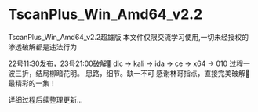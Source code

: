 # TscanPlus_Win_Amd64_v2.2
TscanPlus_Win_Amd64_v2.2超雄版
本文件仅限交流学习使用,一切未经授权的渗透破解都是违法行为

22号11:30发布，23号21:00破解🤪
dic -> kali -> ida -> ce -> x64 -> 010
过程一波三折，结局柳暗花明。
思路，细节。缺一不可
感谢林哥指点，直接完美破解🥳
最精彩的一集！

详细过程后续整理更新...
